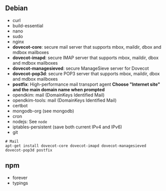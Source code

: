 ## Debian

- curl
- build-essential
- nano
- sudo
- nginx
- **dovecot-core**: secure mail server that supports mbox, maildir, dbox and mdbox mailboxes 
- **dovecot-imapd**: secure IMAP server that supports mbox, maildir, dbox and mdbox mailboxes 
- **dovecot-managesieved**: secure ManageSieve server for Dovecot 
- **dovecot-pop3d**: secure POP3 server that supports mbox, maildir, dbox and mdbox mailboxes 
- **postfix**: High-performance mail transport agent
  **Choose "Internet site" and the main domain name when prompted**
- opendkim: mail (DomainKeys Identified Mail)
- opendkim-tools: mail (DomainKeys Identified Mail)
- certbot
- mongodb-org (see mongodb)
- cron
- nodejs: See `node`
- iptables-persistent (save both current IPv4 and IPv6)
- git

```
# Mail
apt-get install dovecot-core dovecot-imapd dovecot-managesieved dovecot-pop3d postfix
```

## npm

- forever
- typings

